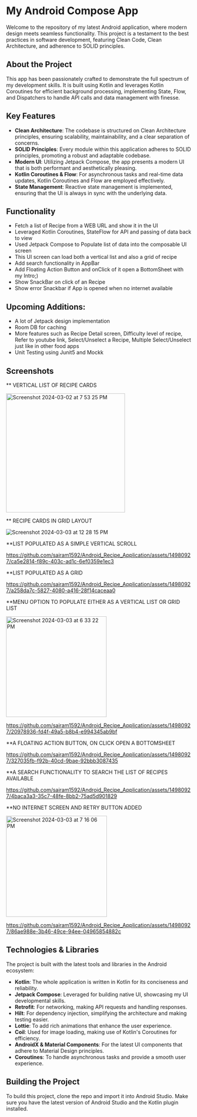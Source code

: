 # My Android Compose App

Welcome to the repository of my latest Android application, where modern design meets seamless functionality. This project is a testament to the best practices in software development, featuring Clean Code, Clean Architecture, and adherence to SOLID principles.

## About the Project

This app has been passionately crafted to demonstrate the full spectrum of my development skills. It is built using Kotlin and leverages Kotlin Coroutines for efficient background processing, implementing State, Flow, and Dispatchers to handle API calls and data management with finesse.

## Key Features

- **Clean Architecture**: The codebase is structured on Clean Architecture principles, ensuring scalability, maintainability, and a clear separation of concerns.
- **SOLID Principles**: Every module within this application adheres to SOLID principles, promoting a robust and adaptable codebase.
- **Modern UI**: Utilizing Jetpack Compose, the app presents a modern UI that is both performant and aesthetically pleasing.
- **Kotlin Coroutines & Flow**: For asynchronous tasks and real-time data updates, Kotlin Coroutines and Flow are employed effectively.
- **State Management**: Reactive state management is implemented, ensuring that the UI is always in sync with the underlying data.

## Functionality
- Fetch a list of Recipe from a WEB URL and show it in the UI
- Leveraged Kotlin Coroutines, StateFlow for API and passing of data back to view
- Used Jetpack Compose to Populate list of data into the composable UI screen
- This UI screen can load both a vertical list and also a grid of recipe
- Add search functionality in AppBar
- Add Floating Action Button and onClick of it open a BottomSheet with my Intro;)
- Show SnackBar on click of an Recipe
- Show error Snackbar if App is opened when no internet available

## Upcoming Additions:
- A lot of Jetpack design implementation
- Room DB for caching
- More features such as Recipe Detail screen, Difficulty level of recipe, Refer to youtube link, Select/Unselect a Recipe, Multiple Select/Unselect just like in other food apps
- Unit Testing using Junit5 and Mockk

## Screenshots

** VERTICAL LIST OF RECIPE CARDS

<img width="323" alt="Screenshot 2024-03-02 at 7 53 25 PM" src="https://github.com/sairam1592/Android_Recipe_Application/assets/14980927/19ed87ad-8319-450d-8681-5cab8253ccc3">

** RECIPE CARDS IN GRID LAYOUT

![Screenshot 2024-03-03 at 12 28 15 PM](https://github.com/sairam1592/Android_Recipe_Application/assets/14980927/b809df37-3aba-4fb7-8af1-3aad816492d0)

**LIST POPULATED AS A SIMPLE VERTICAL SCROLL

https://github.com/sairam1592/Android_Recipe_Application/assets/14980927/ca5e2814-f89c-403c-ad1c-6ef0359e1ec3

**LIST POPULATED AS A GRID

https://github.com/sairam1592/Android_Recipe_Application/assets/14980927/a258da7c-5827-4080-a416-28f14caceaa0

**MENU OPTION TO POPULATE EITHER AS A VERTICAL LIST OR GRID LIST

<img width="273" alt="Screenshot 2024-03-03 at 6 33 22 PM" src="https://github.com/sairam1592/Android_Recipe_Application/assets/14980927/9ec11efe-f140-493c-996c-2542799f5c42">

https://github.com/sairam1592/Android_Recipe_Application/assets/14980927/20978936-fd4f-49a5-b8b4-e994345ab9bf

**A FLOATING ACTION BUTTON, ON CLICK OPEN A BOTTOMSHEET

https://github.com/sairam1592/Android_Recipe_Application/assets/14980927/327035fb-f92b-40cd-9bae-92bbb3087435

**A SEARCH FUNCTIONALITY TO SEARCH THE LIST OF RECIPES AVAILABLE

https://github.com/sairam1592/Android_Recipe_Application/assets/14980927/4baca3a3-35c7-48fe-8bb2-75ad5d901829

**NO INTERNET SCREEN AND RETRY BUTTON ADDED

<img width="274" alt="Screenshot 2024-03-03 at 7 16 06 PM" src="https://github.com/sairam1592/Android_Recipe_Application/assets/14980927/2c9df395-5d63-44c3-a1f2-4f75211e9cdf">

https://github.com/sairam1592/Android_Recipe_Application/assets/14980927/86ae988e-3b46-49ce-94ee-04965854882c


## Technologies & Libraries

The project is built with the latest tools and libraries in the Android ecosystem:

- **Kotlin**: The whole application is written in Kotlin for its conciseness and reliability.
- **Jetpack Compose**: Leveraged for building native UI, showcasing my UI developmental skills.
- **Retrofit**: For networking, making API requests and handling responses.
- **Hilt**: For dependency injection, simplifying the architecture and making testing easier.
- **Lottie**: To add rich animations that enhance the user experience.
- **Coil**: Used for image loading, making use of Kotlin's Coroutines for efficiency.
- **AndroidX & Material Components**: For the latest UI components that adhere to Material Design principles.
- **Coroutines**: To handle asynchronous tasks and provide a smooth user experience.


## Building the Project

To build this project, clone the repo and import it into Android Studio. Make sure you have the latest version of Android Studio and the Kotlin plugin installed.
